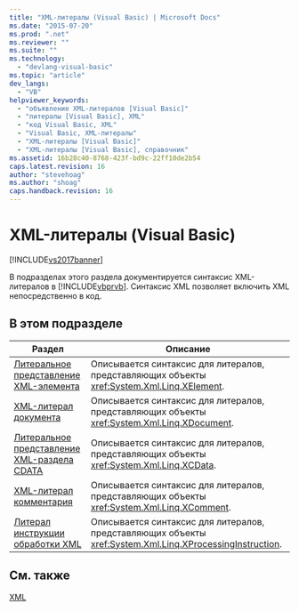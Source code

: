 ```yaml
---
title: "XML-литералы (Visual Basic) | Microsoft Docs"
ms.date: "2015-07-20"
ms.prod: ".net"
ms.reviewer: ""
ms.suite: ""
ms.technology: 
  - "devlang-visual-basic"
ms.topic: "article"
dev_langs: 
  - "VB"
helpviewer_keywords: 
  - "объявление XML-литералов [Visual Basic]"
  - "литералы [Visual Basic], XML"
  - "код Visual Basic, XML"
  - "Visual Basic, XML-литералы"
  - "XML-литералы [Visual Basic]"
  - "XML-литералы [Visual Basic], справочник"
ms.assetid: 16b28c40-8768-423f-bd9c-22ff10de2b54
caps.latest.revision: 16
author: "stevehoag"
ms.author: "shoag"
caps.handback.revision: 16
---
```

# XML-литералы (Visual Basic)
[!INCLUDE[vs2017banner](../../../visual-basic/includes/vs2017banner.md)]

В подразделах этого раздела документируется синтаксис XML\-литералов в [!INCLUDE[vbprvb](../../../csharp/programming-guide/concepts/linq/includes/vbprvb-md.md)].  Синтаксис XML позволяет включить XML непосредственно в код.  
  
## В этом подразделе  
  
|Раздел|Описание|  
|------------|--------------|  
|[Литеральное представление XML\-элемента](../../../visual-basic/language-reference/xml-literals/xml-element-literal.md)|Описывается синтаксис для литералов, представляющих объекты <xref:System.Xml.Linq.XElement>.|  
|[XML\-литерал документа](../../../visual-basic/language-reference/xml-literals/xml-document-literal.md)|Описывается синтаксис для литералов, представляющих объекты <xref:System.Xml.Linq.XDocument>.|  
|[Литеральное представление XML\-раздела CDATA](../../../visual-basic/language-reference/xml-literals/xml-cdata-literal.md)|Описывается синтаксис для литералов, представляющих объекты <xref:System.Xml.Linq.XCData>.|  
|[XML\-литерал комментария](../../../visual-basic/language-reference/xml-literals/xml-comment-literal.md)|Описывается синтаксис для литералов, представляющих объекты <xref:System.Xml.Linq.XComment>.|  
|[Литерал инструкции обработки XML](../../../visual-basic/language-reference/xml-literals/xml-processing-instruction-literal.md)|Описывается синтаксис для литералов, представляющих объекты <xref:System.Xml.Linq.XProcessingInstruction>.|  
  
## См. также  
 [XML](../../../visual-basic/programming-guide/language-features/xml/index.md)